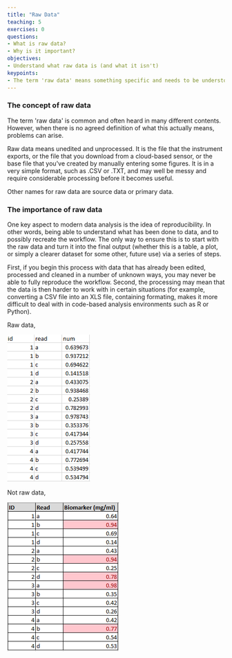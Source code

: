 ```yaml
---
title: "Raw Data"
teaching: 5
exercises: 0
questions:
- What is raw data?
- Why is it important?
objectives:
- Understand what raw data is (and what it isn't)
keypoints:
- The term 'raw data' means something specific and needs to be understood
---
```


### The concept of raw data

The term 'raw data' is common and often heard in many different contents. However, when there is no agreed definition of what this actually means, problems can arise.

Raw data means unedited and unprocessed. It is the file that the instrument exports, or the file that you download from a cloud-based sensor, or the base file that you've created by manually entering 
some figures. It is in a very simple format, such as .CSV or .TXT, and may well be messy and require considerable processing before it becomes useful.

Other names for raw data are source data or primary data.


### The importance of raw data

One key aspect to modern data analysis is the idea of reproducibility. In other words, being able to understand what has been done to data, and to possibly recreate the workflow. The only way to ensure this
is to start with the raw data and turn it into the final output (whether this is a table, a plot, or simply a clearer dataset for some other, future use) via a series of steps.

First, if you begin this process with data that has already been edited, processed and cleaned in a number of unknown ways, you may never be able to fully reproduce the workflow. Second, the processing
may mean that the data is then harder to work with in certain situations (for example, converting a CSV file into an XLS file, containing formating, makes it more difficult to deal with in code-based
analysis environments such as R or Python).

Raw data,

![alt text](https://github.com/RobHarrand/life-sciences-project-organisation/blob/gh-pages/fig/04-raw-data-fig-01.png "Raw data")

Not raw data,

![alt text](https://github.com/RobHarrand/life-sciences-project-organisation/blob/gh-pages/fig/04-raw-data-fig-02.png "Not raw data")